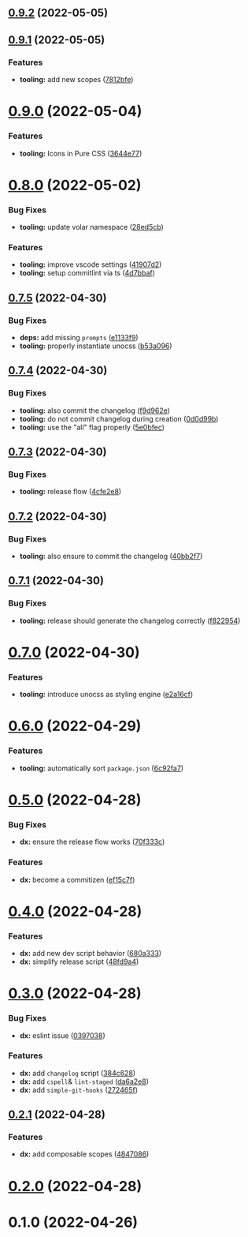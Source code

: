 ## [0.9.2](https://github.com/openweblabs/vue-component-library-starter/compare/v0.9.1...v0.9.2) (2022-05-05)



## [0.9.1](https://github.com/openweblabs/vue-component-library-starter/compare/v0.9.0...v0.9.1) (2022-05-05)


### Features

* **tooling:** add new scopes ([7812bfe](https://github.com/openweblabs/vue-component-library-starter/commit/7812bfe33616e1b6abf5d87387a6674ada8ef082))



# [0.9.0](https://github.com/openweblabs/vue-component-library-starter/compare/v0.8.0...v0.9.0) (2022-05-04)


### Features

* **tooling:** Icons in Pure CSS ([3644e77](https://github.com/openweblabs/vue-component-library-starter/commit/3644e778325a53c435f7ea34242511a335f95b83))



# [0.8.0](https://github.com/openweblabs/vue-component-library-starter/compare/v0.7.5...v0.8.0) (2022-05-02)


### Bug Fixes

* **tooling:** update volar namespace ([28ed5cb](https://github.com/openweblabs/vue-component-library-starter/commit/28ed5cb998154df452abc0bf95c586acce084454))


### Features

* **tooling:** improve vscode settings ([41907d2](https://github.com/openweblabs/vue-component-library-starter/commit/41907d2fe580a09fe1e66baf443cf1e49217528b))
* **tooling:** setup commitlint via ts ([4d7bbaf](https://github.com/openweblabs/vue-component-library-starter/commit/4d7bbaf79be5658a4d6ee5174ddfa9c4d9c2800d))



## [0.7.5](https://github.com/openweblabs/vue-component-library-starter/compare/v0.7.4...v0.7.5) (2022-04-30)


### Bug Fixes

* **deps:** add missing `prompts` ([e1133f9](https://github.com/openweblabs/vue-component-library-starter/commit/e1133f91324c0f5169edd4f5392e8d8bc1e7c574))
* **tooling:** properly instantiate unocss ([b53a096](https://github.com/openweblabs/vue-component-library-starter/commit/b53a0965ba94d09575cd738d7f9c9106c6a27a24))



## [0.7.4](https://github.com/openweblabs/vue-component-library-starter/compare/v0.7.3...v0.7.4) (2022-04-30)


### Bug Fixes

* **tooling:** also commit the changelog ([f9d962e](https://github.com/openweblabs/vue-component-library-starter/commit/f9d962e3e58b8867dfd2b55234fdcd86ee319ba5))
* **tooling:** do not commit changelog during creation ([0d0d99b](https://github.com/openweblabs/vue-component-library-starter/commit/0d0d99bf910c0f559b12945b8213c8e6abe29024))
* **tooling:** use the "all" flag properly ([5e0bfec](https://github.com/openweblabs/vue-component-library-starter/commit/5e0bfecf3023cf4a103bbe24b69b1b5d19526b06))



## [0.7.3](https://github.com/openweblabs/vue-component-library-starter/compare/v0.7.2...v0.7.3) (2022-04-30)


### Bug Fixes

* **tooling:** release flow ([4cfe2e8](https://github.com/openweblabs/vue-component-library-starter/commit/4cfe2e843bfefe9a9123cfdf447b96ef174a6ffc))



## [0.7.2](https://github.com/openweblabs/vue-component-library-starter/compare/v0.7.1...v0.7.2) (2022-04-30)


### Bug Fixes

* **tooling:** also ensure to commit the changelog ([40bb2f7](https://github.com/openweblabs/vue-component-library-starter/commit/40bb2f785e427294a73ca84d5f520c18da3bb35c))



## [0.7.1](https://github.com/openweblabs/vue-component-library-starter/compare/v0.7.0...v0.7.1) (2022-04-30)


### Bug Fixes

* **tooling:** release should generate the changelog correctly ([f822954](https://github.com/openweblabs/vue-component-library-starter/commit/f822954d949f4912097a8b2df1f047d63eb87e00))



# [0.7.0](https://github.com/openweblabs/vue-component-library-starter/compare/v0.6.0...v0.7.0) (2022-04-30)


### Features

* **tooling:** introduce unocss as styling engine ([e2a16cf](https://github.com/openweblabs/vue-component-library-starter/commit/e2a16cf9f00abbd0bb0d1af88cf290fa867b1d04))



# [0.6.0](https://github.com/openweblabs/vue-component-library-starter/compare/v0.5.0...v0.6.0) (2022-04-29)


### Features

* **tooling:** automatically sort `package.json` ([6c92fa7](https://github.com/openweblabs/vue-component-library-starter/commit/6c92fa7018662fc3d88f5ec074020a19268c27b0))



# [0.5.0](https://github.com/openweblabs/vue-component-library-starter/compare/v0.4.0...v0.5.0) (2022-04-28)


### Bug Fixes

* **dx:** ensure the release flow works ([70f333c](https://github.com/openweblabs/vue-component-library-starter/commit/70f333c6d39f08011073ad3e9943506b387e0754))


### Features

* **dx:** become a commitizen ([ef15c7f](https://github.com/openweblabs/vue-component-library-starter/commit/ef15c7f19a366532586c9ffe00d52b136a955c35))



# [0.4.0](https://github.com/openweblabs/vue-component-library-starter/compare/v0.3.0...v0.4.0) (2022-04-28)


### Features

* **dx:** add new dev script behavior ([680a333](https://github.com/openweblabs/vue-component-library-starter/commit/680a333893290495803f2e640010cd5a9586a76d))
* **dx:** simplify release script ([48fd9a4](https://github.com/openweblabs/vue-component-library-starter/commit/48fd9a4e816c7c912a67e2206c203a18e710eb3c))



# [0.3.0](https://github.com/openweblabs/vue-component-library-starter/compare/v0.2.1...v0.3.0) (2022-04-28)


### Bug Fixes

* **dx:** eslint issue ([0397038](https://github.com/openweblabs/vue-component-library-starter/commit/039703849578d788fc83b2f88f478fe2c1eed07c))


### Features

* **dx:** add `changelog` script ([384c628](https://github.com/openweblabs/vue-component-library-starter/commit/384c62892dee2c62d5be6558a62ece0b59352de4))
* **dx:** add `cspell`& `lint-staged` ([da6a2e8](https://github.com/openweblabs/vue-component-library-starter/commit/da6a2e8ad1654c282f8f6bae477e670632c04bbb))
* **dx:** add `simple-git-hooks` ([272465f](https://github.com/openweblabs/vue-component-library-starter/commit/272465f78ccb76be112211790b2045fdc7e0797e))



## [0.2.1](https://github.com/openweblabs/vue-component-library-starter/compare/v0.2.0...v0.2.1) (2022-04-28)


### Features

* **dx:** add composable scopes ([4847086](https://github.com/openweblabs/vue-component-library-starter/commit/48470862cbaa3ac17b2266cafcf2568a0572ed94))



# [0.2.0](https://github.com/openweblabs/vue-component-library-starter/compare/v0.1.0...v0.2.0) (2022-04-28)



# 0.1.0 (2022-04-26)



